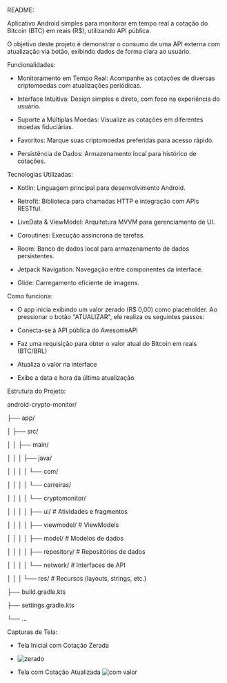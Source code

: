 README: 


Aplicativo Android simples para monitorar em tempo real a cotação do Bitcoin (BTC) em reais (R$), utilizando API pública. 

O objetivo deste projeto é demonstrar o consumo de uma API externa com atualização via botão, exibindo dados de forma clara ao usuário. 

  

Funcionalidades: 

- Monitoramento em Tempo Real: Acompanhe as cotações de diversas criptomoedas com atualizações periódicas. 

- Interface Intuitiva: Design simples e direto, com foco na experiência do usuário. 

- Suporte a Múltiplas Moedas: Visualize as cotações em diferentes moedas fiduciárias. 

- Favoritos: Marque suas criptomoedas preferidas para acesso rápido. 

- Persistência de Dados: Armazenamento local para histórico de cotações. 

  

  

Tecnologias Utilizadas: 

- Kotlin: Linguagem principal para desenvolvimento Android. 

- Retrofit: Biblioteca para chamadas HTTP e integração com APIs RESTful. 

- LiveData & ViewModel: Arquitetura MVVM para gerenciamento de UI. 

- Coroutines: Execução assíncrona de tarefas. 

- Room: Banco de dados local para armazenamento de dados persistentes. 

- Jetpack Navigation: Navegação entre componentes da interface. 

- Glide: Carregamento eficiente de imagens. 

  

Como funciona: 

- O app inicia exibindo um valor zerado (R$ 0,00) como placeholder. Ao pressionar o botão "ATUALIZAR", ele realiza os seguintes passos: 

- Conecta-se à API pública do AwesomeAPI 

- Faz uma requisição para obter o valor atual do Bitcoin em reais (BTC/BRL) 

- Atualiza o valor na interface 

- Exibe a data e hora da última atualização 

  

Estrutura do Projeto: 

  

android-crypto-monitor/ 

├── app/ 

│   ├── src/ 

│   │   ├── main/ 

│   │   │   ├── java/ 

│   │   │   │   └── com/ 

│   │   │   │       └── carreiras/ 

│   │   │   │           └── cryptomonitor/ 

│   │   │   │               ├── ui/            # Atividades e fragmentos 

│   │   │   │               ├── viewmodel/     # ViewModels 

│   │   │   │               ├── model/         # Modelos de dados 

│   │   │   │               ├── repository/    # Repositórios de dados 

│   │   │   │               └── network/       # Interfaces de API 

│   │   │   └── res/                          # Recursos (layouts, strings, etc.) 

├── build.gradle.kts 

├── settings.gradle.kts 

└── ... 

  

  

Capturas de Tela: 

- Tela Inicial com Cotação Zerada 
- ![zerado](https://github.com/user-attachments/assets/a53ea88e-3193-4a26-8edb-b415a40616a8)


- Tela com Cotação Atualizada
![com valor](https://github.com/user-attachments/assets/7292fdd9-ce21-41d5-ba2e-b20123d8c973)

